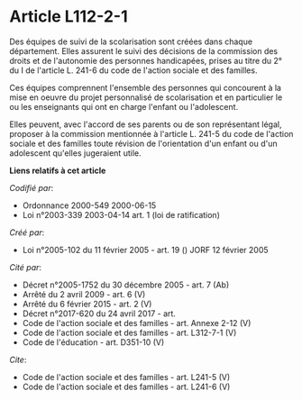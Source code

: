 # Article L112-2-1

Des équipes de suivi de la scolarisation sont créées dans chaque département. Elles assurent le suivi des décisions de la
commission des droits et de l'autonomie des personnes handicapées, prises au titre du 2° du I de l'article L. 241-6 du code
de l'action sociale et des familles. 

Ces équipes comprennent l'ensemble des personnes qui concourent à la mise en oeuvre du projet personnalisé de scolarisation
et en particulier le ou les enseignants qui ont en charge l'enfant ou l'adolescent. 

Elles peuvent, avec l'accord de ses parents ou de son représentant légal, proposer à la commission mentionnée à l'article L.
241-5 du code de l'action sociale et des familles toute révision de l'orientation d'un enfant ou d'un adolescent qu'elles
jugeraient utile.

**Liens relatifs à cet article**

_Codifié par_:

  - Ordonnance 2000-549 2000-06-15
  - Loi n°2003-339 2003-04-14 art. 1 (loi de ratification)

_Créé par_:

  - Loi n°2005-102 du 11 février 2005 - art. 19 () JORF 12 février 2005

_Cité par_:

  - Décret n°2005-1752 du 30 décembre 2005 - art. 7 (Ab)
  - Arrêté du 2 avril 2009 - art. 6 (V)
  - Arrêté du 6 février 2015 - art. 2 (V)
  - Décret n°2017-620 du 24 avril 2017 - art.
  - Code de l'action sociale et des familles - art. Annexe 2-12 (V)
  - Code de l'action sociale et des familles - art. L312-7-1 (V)
  - Code de l'éducation - art. D351-10 (V)

_Cite_:

  - Code de l'action sociale et des familles - art. L241-5 (V)
  - Code de l'action sociale et des familles - art. L241-6 (V)
